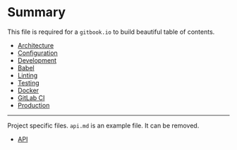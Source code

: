 # Summary

This file is required for a `gitbook.io` to build beautiful table of contents.

- [Architecture](template/architecture.md)
- [Configuration](template/configuration.md)
- [Development](template/development.md)
- [Babel](template/babel.md)
- [Linting](template/linting.md)
- [Testing](template/testing.md)
- [Docker](template/docker.md)
- [GitLab CI](template/gitlab-ci.md)
- [Production](template/production.md)

---

Project specific files. `api.md` is an example file. It can be removed.

- [API](project/api.md)
